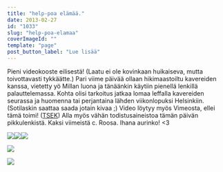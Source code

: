 ```yaml
---
title: "help-poa elämää."
date: 2013-02-27
id: "1033"
slug: "help-poa-elamaa"
coverImageId: ""
template: "page"
post_button_label: "Lue lisää"
---
```


Pieni videokooste eilisestä! (Laatu ei ole kovinkaan huikaiseva, mutta toivottavasti tykkäätte.) Pari viime päivää ollaan hikimaastoiltu kavereiden kanssa, vietetty yö Millan luona ja tänäänkin käytiin pienellä lenkillä palauttelemassa. Kohta olisi tarkoitus jatkaa lomaa leffalla kavereiden seurassa ja huomenna tai perjantaina lähden viikonlopuksi Helsinkiin. (Sotilaskin saattaa saada jotain kivaa ;) Video löytyy myös Vimeosta, ellei tämä toimi! ([TSEK](https://vimeo.com/60643904)) Alla myös vähän todistusaineistoa tämän päivän pikkulenkistä. Kaksi viimeistä c. Roosa. Ihana aurinko! <3

[![](/images/2013.02.26_21.JPG)](http://4.bp.blogspot.com/-Wc9v02Cro_I/US5Ae1OxoMI/AAAAAAAAFQ4/dfZiNDV4qjE/s1600/2013.02.26_21.JPG)[![](/images/2013.02.26_22.JPG)](http://2.bp.blogspot.com/-Uf_AtaegEO8/US5AfOOd4RI/AAAAAAAAFQ8/_SEykGkn5e0/s1600/2013.02.26_22.JPG)[![](/images/2013.02.26_27.JPG)](http://2.bp.blogspot.com/-nD4aiUFr4rk/US5AgFZPniI/AAAAAAAAFRQ/3uw6PwRbrGE/s1600/2013.02.26_27.JPG)

[![](/images/2013.02.26_25.JPG)](http://4.bp.blogspot.com/-FofGJIMjUnA/US5AfWVtrQI/AAAAAAAAFRE/PK3GlnHNJGE/s1600/2013.02.26_25.JPG)

[![](/images/ak.jpg)](http://3.bp.blogspot.com/-kPTvfNOjsAU/US5Aw0ObWTI/AAAAAAAAFRY/QbneTljnpeE/s1600/ak.jpg)
